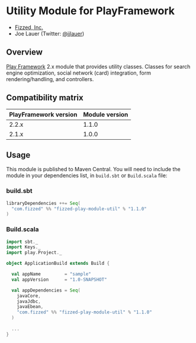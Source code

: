 Utility Module for PlayFramework
================================

 - [Fizzed, Inc.](http://fizzed.com)
 - Joe Lauer (Twitter: [@jjlauer](http://twitter.com/jjlauer))


## Overview

[Play Framework](http://www.playframework.org/) 2.x module that provides utility classes.
Classes for search engine optimization, social network (card) integration, form 
rendering/handling, and controllers.


## Compatibility matrix

| PlayFramework version | Module version | 
|:----------------------|:---------------|
| 2.2.x                 | 1.1.0          |
| 2.1.x                 | 1.0.0          |


## Usage

This module is published to Maven Central.  You will need to include the module in your
dependencies list, in `build.sbt` or `Build.scala` file:


### build.sbt

```scala
libraryDependencies ++= Seq(
  "com.fizzed" %% "fizzed-play-module-util" % "1.1.0"
)
```

### Build.scala

```scala
import sbt._
import Keys._
import play.Project._

object ApplicationBuild extends Build {

  val appName         = "sample"
  val appVersion      = "1.0-SNAPSHOT"

  val appDependencies = Seq(
    javaCore,
    javaJdbc,
    javaEbean,
    "com.fizzed" %% "fizzed-play-module-util" % "1.1.0"
  )
  
  ...
}

